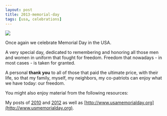 ```yaml
---
layout: post
title: 2013-memorial-day
tags: [usa, celebrations]
---
```


<img class="media-body-inline-img" data-action="zoom" src="{{ site.baseurl }}/files/2013-05-27-memorial-day.png" />

Once again we celebrate Memorial Day in the USA.

A very special day, dedicated to remembering and honoring all those men and women in uniform that fought for freedom. Freedom that nowadays - in most cases - is taken for granted.

A personal **thank you** to all of those that paid the ultimate price, with their life, so that my family, myself, my neighbors, my co-patriots can enjoy what we have today: our freedom.

You might also enjoy material from the following resources:

My posts of [2010](/post/2010-memorial-day) and [2012](/post/2012-memorial-day) as well as [http://www.usamemorialday.org](http://www.usmemorialday.org).
